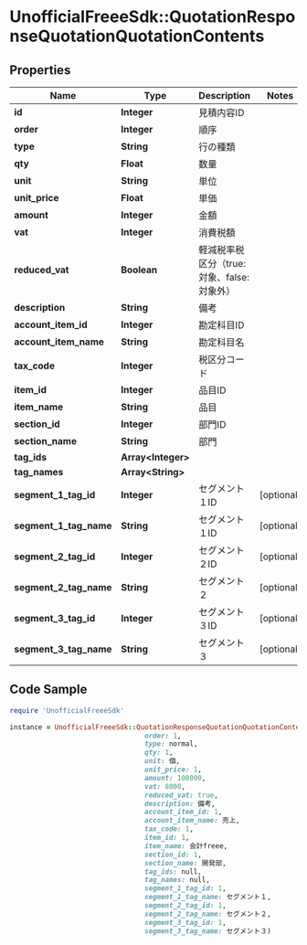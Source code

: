 # UnofficialFreeeSdk::QuotationResponseQuotationQuotationContents

## Properties

Name | Type | Description | Notes
------------ | ------------- | ------------- | -------------
**id** | **Integer** | 見積内容ID | 
**order** | **Integer** | 順序 | 
**type** | **String** | 行の種類 | 
**qty** | **Float** | 数量 | 
**unit** | **String** | 単位 | 
**unit_price** | **Float** | 単価 | 
**amount** | **Integer** | 金額 | 
**vat** | **Integer** | 消費税額 | 
**reduced_vat** | **Boolean** | 軽減税率税区分（true: 対象、false: 対象外） | 
**description** | **String** | 備考 | 
**account_item_id** | **Integer** | 勘定科目ID | 
**account_item_name** | **String** | 勘定科目名 | 
**tax_code** | **Integer** | 税区分コード | 
**item_id** | **Integer** | 品目ID | 
**item_name** | **String** | 品目 | 
**section_id** | **Integer** | 部門ID | 
**section_name** | **String** | 部門 | 
**tag_ids** | **Array&lt;Integer&gt;** |  | 
**tag_names** | **Array&lt;String&gt;** |  | 
**segment_1_tag_id** | **Integer** | セグメント１ID | [optional] 
**segment_1_tag_name** | **String** | セグメント１ID | [optional] 
**segment_2_tag_id** | **Integer** | セグメント２ID | [optional] 
**segment_2_tag_name** | **String** | セグメント２ | [optional] 
**segment_3_tag_id** | **Integer** | セグメント３ID | [optional] 
**segment_3_tag_name** | **String** | セグメント３ | [optional] 

## Code Sample

```ruby
require 'UnofficialFreeeSdk'

instance = UnofficialFreeeSdk::QuotationResponseQuotationQuotationContents.new(id: 1,
                                 order: 1,
                                 type: normal,
                                 qty: 1,
                                 unit: 個,
                                 unit_price: 1,
                                 amount: 108000,
                                 vat: 8000,
                                 reduced_vat: true,
                                 description: 備考,
                                 account_item_id: 1,
                                 account_item_name: 売上,
                                 tax_code: 1,
                                 item_id: 1,
                                 item_name: 会計freee,
                                 section_id: 1,
                                 section_name: 開発部,
                                 tag_ids: null,
                                 tag_names: null,
                                 segment_1_tag_id: 1,
                                 segment_1_tag_name: セグメント１,
                                 segment_2_tag_id: 1,
                                 segment_2_tag_name: セグメント２,
                                 segment_3_tag_id: 1,
                                 segment_3_tag_name: セグメント３)
```


